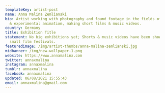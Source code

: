 ```yaml
---
templateKey: artist-post
name: Anna Malina Zemlianski
bio: Artist working with photography and found footage in the fields of collage
  & experimental animation, making short films & music videos.
country: Germany
title: Exhibition Title
statement: No big exhibitions yet; Shorts & music videos have been shown at some
  small film festivals.
featuredimage: /img/artist-thumbs/anna-malina-zemlianski.jpg
midbanner: /img/new-wallpaper-1.png
website: https://www.annamalina.com
twitter: annaxmalina
instagram: annaxmalina
tumblr: annaxmalina
facebook: annaxmalina
updated: 06/08/2021 15:55:43
email: annaxmalina@gmail.com
---
```

